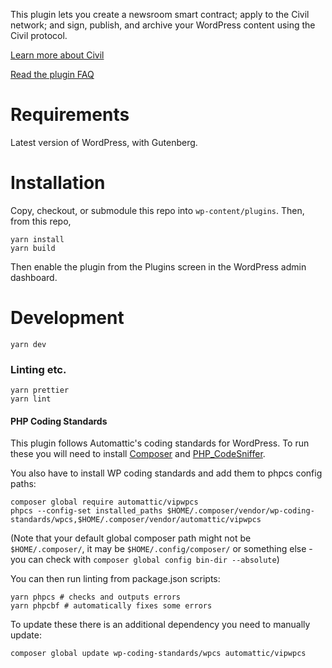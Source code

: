 This plugin lets you create a newsroom smart contract; apply to the Civil network; and sign, publish, and archive your WordPress content using the Civil protocol.

[Learn more about Civil](https://civil.co)

[Read the plugin FAQ](https://cvlconsensys.zendesk.com/hc/en-us/categories/360001000232-Journalists)

# Requirements

Latest version of WordPress, with Gutenberg.

# Installation

Copy, checkout, or submodule this repo into `wp-content/plugins`. Then, from this repo,

    yarn install
    yarn build

Then enable the plugin from the Plugins screen in the WordPress admin dashboard.

# Development

    yarn dev

### Linting etc.

    yarn prettier
    yarn lint

#### PHP Coding Standards

This plugin follows Automattic's coding standards for WordPress. To run these you will need to install [Composer](https://getcomposer.org/doc/00-intro.md#installation-linux-unix-macos) and [PHP_CodeSniffer](https://github.com/squizlabs/PHP_CodeSniffer#composer).

You also have to install WP coding standards and add them to phpcs config paths:

    composer global require automattic/vipwpcs
    phpcs --config-set installed_paths $HOME/.composer/vendor/wp-coding-standards/wpcs,$HOME/.composer/vendor/automattic/vipwpcs

(Note that your default global composer path might not be `$HOME/.composer/`, it may be `$HOME/.config/composer/` or something else - you can check with `composer global config bin-dir --absolute`)

You can then run linting from package.json scripts:

    yarn phpcs # checks and outputs errors
    yarn phpcbf # automatically fixes some errors

To update these there is an additional dependency you need to manually update:

    composer global update wp-coding-standards/wpcs automattic/vipwpcs
